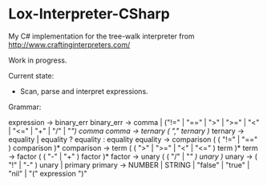 ﻿# Lox-Interpreter-CSharp

My C# implementation for the tree-walk interpreter from http://www.craftinginterpreters.com/

Work in progress.

Current state:
- Scan, parse and interpret expressions.

Grammar:

expression → binary_err
binary_err → comma 
           | ("!=" | "==" | ">" | ">=" | "<" | "<=" | "+" | "/" | "*") comma
comma      → ternary ( "," ternary )*
ternary    → equality | equality ? equality : equality
equality   → comparison ( ( "!=" | "==" ) comparison )*
comparison → term ( ( ">" | ">=" | "<" | "<=" ) term )*
term       → factor ( ( "-" | "+" ) factor )*
factor     → unary ( ( "/" | "*" ) unary )*
unary      → ( "!" | "-" ) unary
           | primary
primary    → NUMBER | STRING | "false" | "true" | "nil"
           | "(" expression ")"
